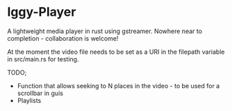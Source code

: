 # Iggy-Player
A lightweight media player in rust using gstreamer.
Nowhere near to completion - collaboration is welcome!

At the moment the video file needs to be set as a URI in the filepath variable in src/main.rs for testing.

TODO;
 
- Function that allows seeking to N places in the video - to be used for a scrollbar in guis
- Playlists 

